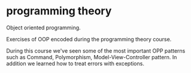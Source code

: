 # programming theory
Object oriented programming.

Exercises of OOP encoded during the programming theory course.

During this course we've seen some of the most important OPP patterns such as Command, Polymorphism, Model-View-Controller pattern. In addition we learned how to treat errors with exceptions.
